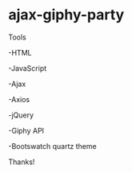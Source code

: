 # ajax-giphy-party

Tools

-HTML

-JavaScript

-Ajax 

-Axios

-jQuery 

-Giphy API 

-Bootswatch quartz theme 


Thanks!
